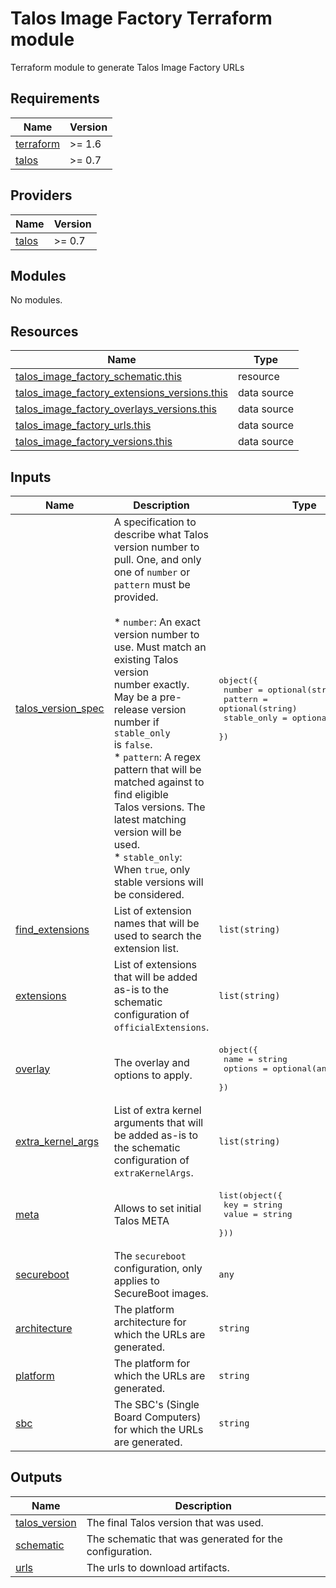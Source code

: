 # Talos Image Factory Terraform module

Terraform module to generate Talos Image Factory URLs

<!-- BEGIN_TF_DOCS -->
## Requirements

| Name | Version |
|------|---------|
| <a name="requirement_terraform"></a> [terraform](#requirement\_terraform) | >= 1.6 |
| <a name="requirement_talos"></a> [talos](#requirement\_talos) | >= 0.7 |

## Providers

| Name | Version |
|------|---------|
| <a name="provider_talos"></a> [talos](#provider\_talos) | >= 0.7 |

## Modules

No modules.

## Resources

| Name | Type |
|------|------|
| [talos_image_factory_schematic.this](https://registry.terraform.io/providers/siderolabs/talos/latest/docs/resources/image_factory_schematic) | resource |
| [talos_image_factory_extensions_versions.this](https://registry.terraform.io/providers/siderolabs/talos/latest/docs/data-sources/image_factory_extensions_versions) | data source |
| [talos_image_factory_overlays_versions.this](https://registry.terraform.io/providers/siderolabs/talos/latest/docs/data-sources/image_factory_overlays_versions) | data source |
| [talos_image_factory_urls.this](https://registry.terraform.io/providers/siderolabs/talos/latest/docs/data-sources/image_factory_urls) | data source |
| [talos_image_factory_versions.this](https://registry.terraform.io/providers/siderolabs/talos/latest/docs/data-sources/image_factory_versions) | data source |

## Inputs

| Name | Description | Type | Default | Required |
|------|-------------|------|---------|:--------:|
| <a name="input_talos_version_spec"></a> [talos\_version\_spec](#input\_talos\_version\_spec) | A specification to describe what Talos version number to pull. One, and only<br/>one of `number` or `pattern` must be provided.<br/><br/>* `number`: An exact version number to use. Must match an existing Talos version<br/>      number exactly. May be a pre-release version number if `stable_only`<br/>      is `false`.<br/>* `pattern`: A regex pattern that will be matched against to find eligible<br/>      Talos versions. The latest matching version will be used.<br/>* `stable_only`: When `true`, only stable versions will be considered. | <pre>object({<br/>    number      = optional(string)<br/>    pattern     = optional(string)<br/>    stable_only = optional(bool, true)<br/>  })</pre> | <pre>{<br/>  "pattern": ".*"<br/>}</pre> | no |
| <a name="input_find_extensions"></a> [find\_extensions](#input\_find\_extensions) | List of extension names that will be used to search the extension list. | `list(string)` | `[]` | no |
| <a name="input_extensions"></a> [extensions](#input\_extensions) | List of extensions that will be added as-is to the schematic<br/>configuration of `officialExtensions`. | `list(string)` | `[]` | no |
| <a name="input_overlay"></a> [overlay](#input\_overlay) | The overlay and options to apply. | <pre>object({<br/>    name    = string<br/>    options = optional(any)<br/>  })</pre> | `null` | no |
| <a name="input_extra_kernel_args"></a> [extra\_kernel\_args](#input\_extra\_kernel\_args) | List of extra kernel arguments that will be added as-is to the schematic<br/>configuration of `extraKernelArgs`. | `list(string)` | `[]` | no |
| <a name="input_meta"></a> [meta](#input\_meta) | Allows to set initial Talos META | <pre>list(object({<br/>    key   = string<br/>    value = string<br/>  }))</pre> | `[]` | no |
| <a name="input_secureboot"></a> [secureboot](#input\_secureboot) | The `secureboot` configuration, only applies to SecureBoot images. | `any` | `null` | no |
| <a name="input_architecture"></a> [architecture](#input\_architecture) | The platform architecture for which the URLs are generated. | `string` | `"amd64"` | no |
| <a name="input_platform"></a> [platform](#input\_platform) | The platform for which the URLs are generated. | `string` | `null` | no |
| <a name="input_sbc"></a> [sbc](#input\_sbc) | The SBC's (Single Board Computers) for which the URLs are generated. | `string` | `null` | no |

## Outputs

| Name | Description |
|------|-------------|
| <a name="output_talos_version"></a> [talos\_version](#output\_talos\_version) | The final Talos version that was used. |
| <a name="output_schematic"></a> [schematic](#output\_schematic) | The schematic that was generated for the configuration. |
| <a name="output_urls"></a> [urls](#output\_urls) | The urls to download artifacts. |
<!-- END_TF_DOCS -->
